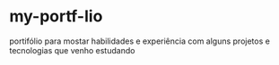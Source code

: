 # my-portf-lio
portifólio para mostar habilidades e  experiência com alguns projetos e tecnologias que venho estudando
